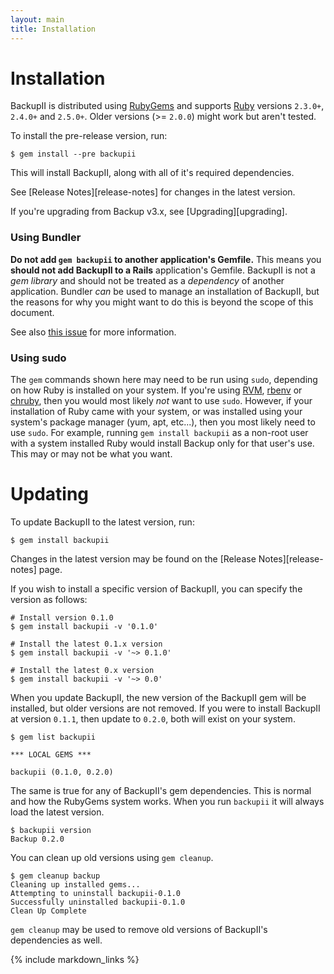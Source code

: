 ```yaml
---
layout: main
title: Installation
---
```


Installation
============

BackupII is distributed using [RubyGems](https://rubygems.org) and supports
[Ruby](https://www.ruby-lang.org) versions `2.3.0+`, `2.4.0+` and `2.5.0+`.
Older versions (>= `2.0.0`) might work but aren't tested.

To install the pre-release version, run:

    $ gem install --pre backupii

This will install BackupII, along with all of it's required dependencies.

See [Release Notes][release-notes] for changes in the latest version.

If you're upgrading from Backup v3.x, see [Upgrading][upgrading].

### Using Bundler

**Do not add `gem backupii` to another application's Gemfile.**
This means you **should not add BackupII to a Rails** application's Gemfile.
BackupII is not a _gem library_ and should not be treated as a _dependency_ of
another application. Bundler _can_ be used to manage an installation of BackupII,
but the reasons for why you might want to do this is beyond the scope of this
document.

See also [this issue](https://github.com/meskyanichi/backup/issues/635) for
more information.

### Using sudo

The `gem` commands shown here may need to be run using `sudo`, depending on how
Ruby is installed on your system. If you're using [RVM][], [rbenv][] or
[chruby][], then you would most likely _not_ want to use `sudo`. However, if
your installation of Ruby came with your system, or was installed using your
system's package manager (yum, apt, etc...), then you most likely need to use
`sudo`. For example, running `gem install backupii` as a non-root user with a
system installed Ruby would install Backup only for that user's use. This may or
may not be what you want.

Updating
========

To update BackupII to the latest version, run:

    $ gem install backupii

Changes in the latest version may be found on the [Release Notes][release-notes] page.

If you wish to install a specific version of BackupII, you can specify the version as follows:

    # Install version 0.1.0
    $ gem install backupii -v '0.1.0'

    # Install the latest 0.1.x version
    $ gem install backupii -v '~> 0.1.0'

    # Install the latest 0.x version
    $ gem install backupii -v '~> 0.0'

When you update BackupII, the new version of the BackupII gem will be installed,
but older versions are not removed. If you were to install BackupII at version
`0.1.1`, then update to `0.2.0`, both will exist on your system.

    $ gem list backupii

    *** LOCAL GEMS ***

    backupii (0.1.0, 0.2.0)

The same is true for any of BackupII's gem dependencies. This is normal and how
the RubyGems system works. When you run `backupii` it will always load the latest
version.

    $ backupii version
    Backup 0.2.0

You can clean up old versions using `gem cleanup`.

    $ gem cleanup backup
    Cleaning up installed gems...
    Attempting to uninstall backupii-0.1.0
    Successfully uninstalled backupii-0.1.0
    Clean Up Complete

`gem cleanup` may be used to remove old versions of BackupII's dependencies as well.


[RVM]: https://rvm.io/
[rbenv]: https://github.com/sstephenson/rbenv/
[chruby]: https://github.com/postmodern/chruby

{% include markdown_links %}
